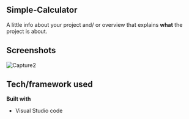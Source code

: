 ## Simple-Calculator
A little info about your project and/ or overview that explains **what** the project is about.
 
## Screenshots
![Capture2](https://user-images.githubusercontent.com/47426594/93672427-5eda7600-fac8-11ea-95cb-69f48e29a673.PNG)

## Tech/framework used
<b>Built with</b>
- Visual Studio code

